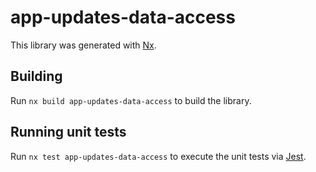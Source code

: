 # app-updates-data-access

This library was generated with [Nx](https://nx.dev).

## Building

Run `nx build app-updates-data-access` to build the library.

## Running unit tests

Run `nx test app-updates-data-access` to execute the unit tests via [Jest](https://jestjs.io).
